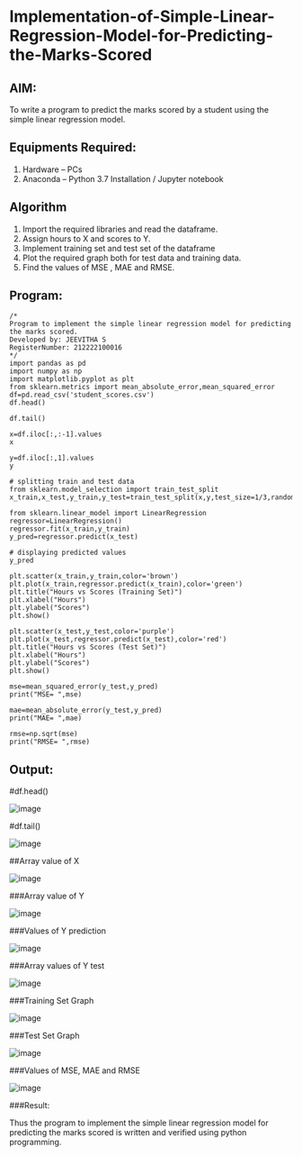 # Implementation-of-Simple-Linear-Regression-Model-for-Predicting-the-Marks-Scored

## AIM:
To write a program to predict the marks scored by a student using the simple linear regression model.

## Equipments Required:
1. Hardware – PCs
2. Anaconda – Python 3.7 Installation / Jupyter notebook

## Algorithm
1. Import the required libraries and read the dataframe.
2. Assign hours to X and scores to Y.
3. Implement training set and test set of the dataframe
4. Plot the required graph both for test data and training data.
5. Find the values of MSE , MAE and RMSE.
## Program:
```
/*
Program to implement the simple linear regression model for predicting the marks scored.
Developed by: JEEVITHA S
RegisterNumber: 212222100016  
*/
import pandas as pd
import numpy as np
import matplotlib.pyplot as plt
from sklearn.metrics import mean_absolute_error,mean_squared_error
df=pd.read_csv('student_scores.csv')
df.head()

df.tail()

x=df.iloc[:,:-1].values
x

y=df.iloc[:,1].values
y

# splitting train and test data
from sklearn.model_selection import train_test_split
x_train,x_test,y_train,y_test=train_test_split(x,y,test_size=1/3,random_state=0)

from sklearn.linear_model import LinearRegression
regressor=LinearRegression()
regressor.fit(x_train,y_train)
y_pred=regressor.predict(x_test)

# displaying predicted values
y_pred

plt.scatter(x_train,y_train,color='brown')
plt.plot(x_train,regressor.predict(x_train),color='green')
plt.title("Hours vs Scores (Training Set)")
plt.xlabel("Hours")
plt.ylabel("Scores")
plt.show()

plt.scatter(x_test,y_test,color='purple')
plt.plot(x_test,regressor.predict(x_test),color='red')
plt.title("Hours vs Scores (Test Set)")
plt.xlabel("Hours")
plt.ylabel("Scores")
plt.show()

mse=mean_squared_error(y_test,y_pred)
print("MSE= ",mse)

mae=mean_absolute_error(y_test,y_pred)
print("MAE= ",mae)

rmse=np.sqrt(mse)
print("RMSE= ",rmse)
```

## Output:
#df.head()

![image](https://github.com/Jeevithha/Implementation-of-Simple-Linear-Regression-Model-for-Predicting-the-Marks-Scored/assets/123623197/e6660457-7c4e-46c9-914a-ab287232f32c)

#df.tail()

![image](https://github.com/Jeevithha/Implementation-of-Simple-Linear-Regression-Model-for-Predicting-the-Marks-Scored/assets/123623197/82a6c704-534c-48d3-930c-e6ba4724613d)


##Array value of X

![image](https://github.com/Jeevithha/Implementation-of-Simple-Linear-Regression-Model-for-Predicting-the-Marks-Scored/assets/123623197/d1b0480e-0a5c-4011-b0eb-b80198decce6)


###Array value of Y

![image](https://github.com/Jeevithha/Implementation-of-Simple-Linear-Regression-Model-for-Predicting-the-Marks-Scored/assets/123623197/63b418ad-fa05-45c8-a696-dfaeb71db6c8)


###Values of Y prediction

![image](https://github.com/Jeevithha/Implementation-of-Simple-Linear-Regression-Model-for-Predicting-the-Marks-Scored/assets/123623197/0303b5d2-ae86-4f13-b755-323de3d3ce7e)


###Array values of Y test

![image](https://github.com/Jeevithha/Implementation-of-Simple-Linear-Regression-Model-for-Predicting-the-Marks-Scored/assets/123623197/31b3e922-9142-4d0b-acab-55f880473428)


###Training Set Graph

![image](https://github.com/Jeevithha/Implementation-of-Simple-Linear-Regression-Model-for-Predicting-the-Marks-Scored/assets/123623197/ff8d3c4b-0043-4a0e-8b24-b532c0cd40d0)


###Test Set Graph

![image](https://github.com/Jeevithha/Implementation-of-Simple-Linear-Regression-Model-for-Predicting-the-Marks-Scored/assets/123623197/1021b83d-20fc-4374-bb3e-55c8ad607c66)

###Values of MSE, MAE and RMSE

![image](https://github.com/Jeevithha/Implementation-of-Simple-Linear-Regression-Model-for-Predicting-the-Marks-Scored/assets/123623197/d629eb9b-e832-444d-bc19-969b152cb04c)



###Result:

Thus the program to implement the simple linear regression model for predicting the marks scored is written and verified using python programming.
